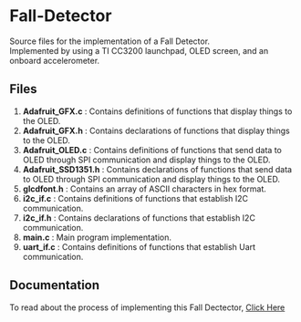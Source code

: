 # Fall-Detector

Source files for the implementation of a Fall Detector.  
Implemented by using a TI CC3200 launchpad, OLED screen, and an onboard accelerometer. 

## Files

1. **Adafruit_GFX.c** : Contains definitions of functions that display things to the OLED.
2. **Adafruit_GFX.h** : Contains declarations of functions that display things to the OLED.
3. **Adafruit_OLED.c** : Contains definitions of functions that send data to OLED through SPI communication and display things to the OLED.
4. **Adafruit_SSD1351.h** : Contains declarations of functions that send data to OLED through SPI communication and display things to the OLED.
5. **glcdfont.h** : Contains an array of ASCII characters in hex format.
6. **i2c_if.c** : Contains definitions of functions that establish I2C communication.
7. **i2c_if.h** : Contains declarations of functions that establish I2C communication.
8. **main.c** : Main program implementation.
9. **uart_if.c** : Contains definitions of functions that establish Uart communication.

## Documentation  
To read about the process of implementing this Fall Dectector, [Click Here](https://documentcloud.adobe.com/link/track?uri=urn:aaid:scds:US:f3d3aec3-cefe-4fbe-8b66-ade32a3be976)
